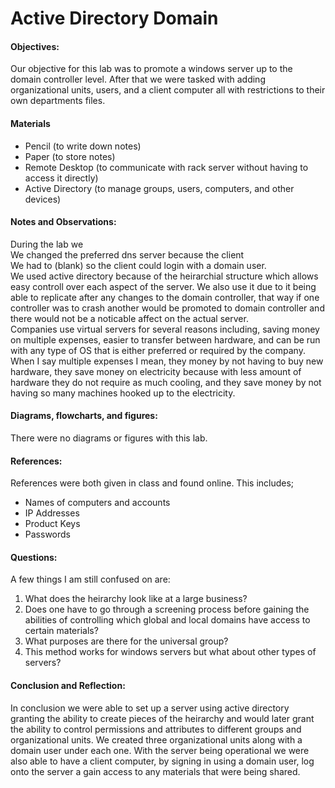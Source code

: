 <h1>Active Directory Domain</h1>
  <h4>Objectives:</h4>
  <p>Our objective for this lab was to promote a windows server up to the domain controller level. After that we were tasked with adding organizational units, users, and a client computer all with restrictions to their own departments files.
</p>
  <h4>Materials</h4> 
  <ul>
    <li>Pencil (to write down notes)</li>
    <li>Paper (to store notes)</li>
    <li>Remote Desktop (to communicate with rack server without having  to access it directly)</li>
    <li>Active Directory (to manage groups, users, computers, and other devices)
  </ul>
  <h4>Notes and Observations:</h4>
    <p>
    During the lab we
<br>We changed the preferred dns server because the client 
<br>We had to (blank) so the client could login with a domain user.
<br>We used active directory because of the heirarchial structure which allows easy controll over each aspect of the server. We also use it due to it being able to replicate after any changes to the domain controller, that way if one controller was to crash another would be promoted to domain controller and there would not be a noticable affect on the actual server.
<br>Companies use virtual servers for several reasons including, saving money on multiple expenses, easier to transfer between hardware, and can be run with any type of OS that is either preferred or required by the company. When I say multiple expenses I mean, they money by not having to buy new hardware, they save money on electricity because with less amount of hardware they do not require as much cooling, and they save money by not having so many machines hooked up to the electricity.
    </p>
  <h4>Diagrams, flowcharts, and figures:</h4>
  There were no diagrams or figures with this lab.
  <ul>
    
  </ul>
  <h4>References:</h4>
    References were both given in class and found online. This includes;
    <ul>
      <li> Names of computers and accounts</li>
      <li> IP Addresses</li>
      <li> Product Keys</li>
      <li> Passwords</li>
    </ul>
  <h4>Questions:</h4>
  A few things I am still confused on are:
  <ol>
  <li> What does the heirarchy look like at a large business?</li>
  <li> Does one have to go through a screening process before gaining the abilities of controlling which global and local domains have access to certain materials?</li>
  <li> What purposes are there for the universal group?</li>
  <li> This method works for windows servers but what about other types of servers?</li>
  </ol>
  <h4>Conclusion and Reflection:</h4>
    <p>
    In conclusion we were able to set up a server using active directory granting the ability to create pieces of the heirarchy and would later grant the ability to control permissions and attributes to different groups and organizational units. We created three organizational units along with a domain user under each one. With the server being operational we were also able to have a client computer, by signing in using a domain user, log onto the server a gain access to any materials that were being shared.
    </p>
